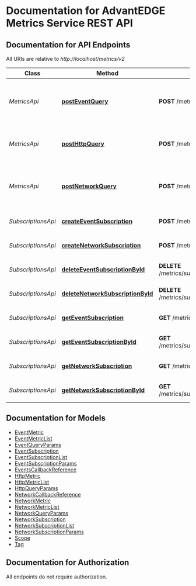 # Documentation for AdvantEDGE Metrics Service REST API

<a name="documentation-for-api-endpoints"></a>
## Documentation for API Endpoints

All URIs are relative to *http://localhost/metrics/v2*

Class | Method | HTTP request | Description
------------ | ------------- | ------------- | -------------
*MetricsApi* | [**postEventQuery**](Apis/MetricsApi.md#posteventquery) | **POST** /metrics/query/event | Returns Event metrics according to specificed parameters
*MetricsApi* | [**postHttpQuery**](Apis/MetricsApi.md#posthttpquery) | **POST** /metrics/query/http | Returns Http metrics according to specificed parameters
*MetricsApi* | [**postNetworkQuery**](Apis/MetricsApi.md#postnetworkquery) | **POST** /metrics/query/network | Returns Network metrics according to specificed parameters
*SubscriptionsApi* | [**createEventSubscription**](Apis/SubscriptionsApi.md#createeventsubscription) | **POST** /metrics/subscriptions/event | Create an Event subscription
*SubscriptionsApi* | [**createNetworkSubscription**](Apis/SubscriptionsApi.md#createnetworksubscription) | **POST** /metrics/subscriptions/network | Create a Network subscription
*SubscriptionsApi* | [**deleteEventSubscriptionById**](Apis/SubscriptionsApi.md#deleteeventsubscriptionbyid) | **DELETE** /metrics/subscriptions/event/{subscriptionId} | Returns an Event subscription
*SubscriptionsApi* | [**deleteNetworkSubscriptionById**](Apis/SubscriptionsApi.md#deletenetworksubscriptionbyid) | **DELETE** /metrics/subscriptions/network/{subscriptionId} | Returns a Network subscription
*SubscriptionsApi* | [**getEventSubscription**](Apis/SubscriptionsApi.md#geteventsubscription) | **GET** /metrics/subscriptions/event | Returns all Event subscriptions
*SubscriptionsApi* | [**getEventSubscriptionById**](Apis/SubscriptionsApi.md#geteventsubscriptionbyid) | **GET** /metrics/subscriptions/event/{subscriptionId} | Returns an Event subscription
*SubscriptionsApi* | [**getNetworkSubscription**](Apis/SubscriptionsApi.md#getnetworksubscription) | **GET** /metrics/subscriptions/network | Returns all Network subscriptions
*SubscriptionsApi* | [**getNetworkSubscriptionById**](Apis/SubscriptionsApi.md#getnetworksubscriptionbyid) | **GET** /metrics/subscriptions/network/{subscriptionId} | Returns a Network subscription


<a name="documentation-for-models"></a>
## Documentation for Models

 - [EventMetric](./Models/EventMetric.md)
 - [EventMetricList](./Models/EventMetricList.md)
 - [EventQueryParams](./Models/EventQueryParams.md)
 - [EventSubscription](./Models/EventSubscription.md)
 - [EventSubscriptionList](./Models/EventSubscriptionList.md)
 - [EventSubscriptionParams](./Models/EventSubscriptionParams.md)
 - [EventsCallbackReference](./Models/EventsCallbackReference.md)
 - [HttpMetric](./Models/HttpMetric.md)
 - [HttpMetricList](./Models/HttpMetricList.md)
 - [HttpQueryParams](./Models/HttpQueryParams.md)
 - [NetworkCallbackReference](./Models/NetworkCallbackReference.md)
 - [NetworkMetric](./Models/NetworkMetric.md)
 - [NetworkMetricList](./Models/NetworkMetricList.md)
 - [NetworkQueryParams](./Models/NetworkQueryParams.md)
 - [NetworkSubscription](./Models/NetworkSubscription.md)
 - [NetworkSubscriptionList](./Models/NetworkSubscriptionList.md)
 - [NetworkSubscriptionParams](./Models/NetworkSubscriptionParams.md)
 - [Scope](./Models/Scope.md)
 - [Tag](./Models/Tag.md)


<a name="documentation-for-authorization"></a>
## Documentation for Authorization

All endpoints do not require authorization.
